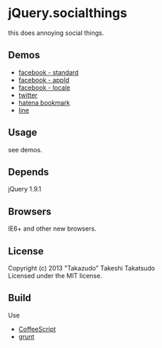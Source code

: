 # jQuery.socialthings

this does annoying social things.

## Demos

* [facebook - standard](http://takazudo.github.io/jQuery.socialthings/demos/facebooklike.html)
* [facebook - appId](http://takazudo.github.io/jQuery.socialthings/demos/facebooklike_with_appId.html)
* [facebook - locale](http://takazudo.github.io/jQuery.socialthings/demos/facebooklike_with_locale.html)
* [twitter](http://takazudo.github.io/jQuery.socialthings/demos/twitter.html)
* [hatena bookmark](http://takazudo.github.io/jQuery.socialthings/demos/hatebu.html)
* [line](http://takazudo.github.io/jQuery.socialthings/demos/line.html)

## Usage

see demos.

## Depends

jQuery 1.9.1

## Browsers

IE6+ and other new browsers.  

## License

Copyright (c) 2013 "Takazudo" Takeshi Takatsudo  
Licensed under the MIT license.

## Build

Use

 * [CoffeeScript][coffeescript]
 * [grunt][grunt]

[coffeescript]: http://coffeescript.org "CoffeeScript"
[grunt]: http://gruntjs.com "grunt"
